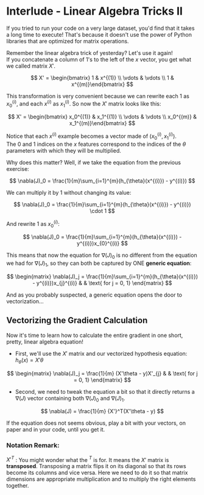 # Interlude - Linear Algebra Tricks II

If you tried to run your code on a very large dataset, you'd find that it takes a long time to execute! That's because it doesn't use the power of Python libraries that are optimized for matrix operations.

Remember the linear algebra trick of yesterday? Let's use it again!  
If you concatenate a column of $1$'s to the left of the $x$ vector, you get what we called matrix $X'$.   

$$
X' = \begin{bmatrix} 1 & x^{(1)} \\ \vdots & \vdots \\ 1 & x^{(m)}\end{bmatrix}
$$

This transformation is very convenient because we can rewrite each $1$ as $x_0^{(i)}$, and each $x^{(i)}$ as $x_1^{(i)}$. So now the $X'$ matrix looks like this:

$$
X' = \begin{bmatrix} x_0^{(1)} & x_1^{(1)} \\ \vdots & \vdots \\ x_0^{(m)} & x_1^{(m)}\end{bmatrix}
$$

Notice that each $x^{(i)}$ example becomes a vector made of $(x^{(i)}_0, x^{(i)}_1)$.  
The $0$ and $1$ indices on the $x$ features correspond to the indices of the $\theta$ parameters with which they will be multiplied.

Why does this matter? Well, if we take the equation from the previous exercise:  

$$
\nabla(J)_0 = \frac{1}{m}\sum_{i=1}^{m}(h_{\theta}(x^{(i)}) - y^{(i)})
$$

We can multiply it by $1$ without changing its value:

$$
\nabla(J)_0 = \frac{1}{m}\sum_{i=1}^{m}(h_{\theta}(x^{(i)}) - y^{(i)}) \cdot 1
$$

And rewrite $1$ as $x_0^{(i)}$:

$$
\nabla(J)_0 = \frac{1}{m}\sum_{i=1}^{m}(h_{\theta}(x^{(i)}) - y^{(i)})x_{0}^{(i)}
$$

This means that now the equation for $\nabla(J)_0$ is no different from the equation we had for $\nabla(J)_1$, so they can both be captured by ONE **generic equation**:

$$
\begin{matrix}
\nabla(J)_j = \frac{1}{m}\sum_{i=1}^{m}(h_{\theta}(x^{(i)}) - y^{(i)})x_{j}^{(i)} & & \text{ for j = 0, 1}    
\end{matrix}
$$

And as you probably suspected, a generic equation opens the door to vectorization...

## Vectorizing the Gradient Calculation

Now it's time to learn how to calculate the entire gradient in one short, pretty, linear algebra equation!  
- First, we'll use the $X'$ matrix and our vectorized hypothesis equation: $h_{\theta}(x)=X'\theta$

$$
\begin{matrix}
\nabla(J)_j = \frac{1}{m} (X'\theta - y)X'_{j} & & \text{ for j = 0, 1}
\end{matrix}
$$

- Second, we need to tweak the equation a bit so that it directly returns a $\nabla(J)$ vector containing both $\nabla(J)_0$ and $\nabla(J)_1$.

$$
\nabla(J) = \frac{1}{m} {X'}^T(X'\theta - y)    
$$

If the equation does not seems obvious, play a bit with your vectors, on paper and in your code, until you get it. 

### Notation Remark: 
${X'}^T$ : You might wonder what the $^T$ is for. It means the $X'$ matrix is **transposed**. Transposing a matrix flips it on its diagonal so that its rows become its columns and vice versa. Here we need to do it so that matrix dimensions are appropriate multiplication and to multiply the right elements together. 


